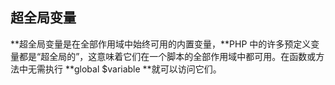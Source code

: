 ## 超全局变量

**超全局变量是在全部作用域中始终可用的内置变量，**PHP 中的许多预定义变量都是“超全局的”，这意味着它们在一个脚本的全部作用域中都可用。在函数或方法中无需执行 **global $variable **就可以访问它们。




